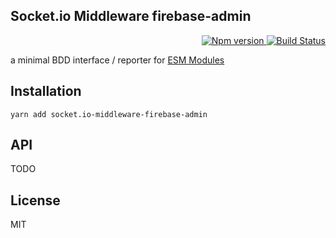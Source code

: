 Socket.io Middleware firebase-admin
---

<p align="right">
  <a href="https://www.npmjs.com/package/socket.io-middleware-firebase-admin">
    <img alt="Npm version" src="https://badge.fury.io/js/socket.io-middleware-firebase-admin.svg">
  </a>
  <a href="https://travis-ci.org/59naga/socket.io-middleware-firebase-admin">
    <img alt="Build Status" src="https://travis-ci.org/59naga/socket.io-middleware-firebase-admin.svg?branch=master">
  </a>
</p>

a minimal BDD interface / reporter for [ESM Modules](https://nodejs.org/api/esm.html#esm_enabling)

Installation
---
```
yarn add socket.io-middleware-firebase-admin
```

API
---
TODO

License
---
MIT
